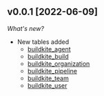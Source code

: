 
## v0.0.1 [2022-06-09]

_What's new?_

- New tables added
  - [buildkite_agent](https://hub.steampipe.io/plugins/turbot/buildkite/tables/buildkite_agent)
  - [buildkite_build](https://hub.steampipe.io/plugins/turbot/buildkite/tables/buildkite_build)
  - [buildkite_organization](https://hub.steampipe.io/plugins/turbot/buildkite/tables/buildkite_organization)
  - [buildkite_pipeline](https://hub.steampipe.io/plugins/turbot/buildkite/tables/buildkite_pipeline)
  - [buildkite_team](https://hub.steampipe.io/plugins/turbot/buildkite/tables/buildkite_team)
  - [buildkite_user](https://hub.steampipe.io/plugins/turbot/buildkite/tables/buildkite_user)
